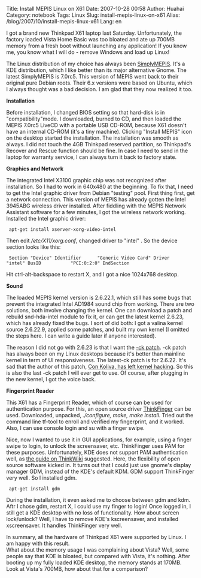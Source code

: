 Title: Install MEPIS Linux on X61
Date: 2007-10-28 00:58
Author: Huahai
Category: notebook
Tags: Linux
Slug: install-mepis-linux-on-x61
Alias: /blog/2007/10/install-mepis-linux-x61
Lang: en

I got a brand new Thinkpad X61 laptop last Saturday. Unfortunately, the factory loaded Vista Home Basic was too bloated and ate up 700MB memory from a fresh boot without launching any application! If you know me, you know what I will do - remove Windows and load up Linux!

The Linux distribution of my choice has always been [SimplyMEPIS](/www.mepis.org). It's a KDE distribution, which I like better than its major alternative Gnome. The latest SimplyMEPIS is 7.0rc5. This version of MEPIS went back to their original pure Debian roots. Their 6.x versions were based on Ubuntu, which I always thought was a bad decision. I am glad that they now realized it too.

**Installation**

Before installation, I changed BIOS setting so that hard-disk is in "compatibility"mode. I downloaded, burned to CD, and then loaded the MEPIS 7.0rc5 LiveCD with a portable USB CD-ROM, because X61 doesn't have an internal CD-ROM (it's a tiny machine). Clicking "Install MEPIS" icon on the desktop started the installation. The installation was smooth as always. I did not touch the 4GB Thinkpad reserved partition, so Thinkpad's Recover and Rescue function should be fine. In case I need to send in the laptop for warranty service, I can always turn it back to factory state.

**Graphics and Network**

The integrated Intel X3100 graphic chip was not recognized after installation. So I had to work in 640x480 at the beginning. To fix that, I need to get the Intel graphic driver from Debian "testing" pool. First thing first, get a network connection. This version of MEPIS has already gotten the Intel 3945ABG wireless driver installed. After fiddling with the MEPIS Network Assistant software for a few minutes, I got the wireless network working. Installed the Intel graphic driver:

` apt-get install xserver-xorg-video-intel`

Then edit */etc/X11/xorg.conf*, changed driver to "intel" . So the device section looks like this:

` Section "Device" Identifier      "Generic Video Card" Driver          "intel" BusID           "PCI:0:2:0" EndSection`

Hit ctrl-alt-backspace to restart X, and I got a nice 1024x768 desktop.

**Sound**

The loaded MEPIS kernel version is 2.6.22.1, which still has some bugs that prevent the integrated Intel AD1984 sound chip from working. There are two solutions, both involve changing the kernel. One can download a patch and rebuild snd-hda-intel module to fix it, or can get the latest kernel 2.6.23, which has already fixed the bugs. I sort of did both: I got a valina kernel source 2.6.22.9, applied some patches, and built my own kernel (I omitted the steps here. I can write a guide later if anyone interested).

The reason I did not go with 2.6.23 is that I want the [-ck patch](http://members.optusnet.com.au/ckolivas/kernel/). -ck patch has always been on my Linux desktops because it's better than mainline kernel in term of UI responsiveness. The latest-ck patch is for 2.6.22. It's sad that the author of this patch, [Con Koliva, has left kernel hacking](http://apcmag.com/6735/interview_con_kolivas). So this is also the last -ck patch I will ever get to use. Of course, after plugging in the new kernel, I got the voice back.

**Fingerprint Reader**

This X61 has a Fingerprint Reader, which of course can be used for authentication purpose. For this, an open source driver [ThinkFinger](http://thinkfinger.sourceforge.net/) can be used. Downloaded, unpacked, *./configure, make, make install*. Tried out the command line tf-tool to enroll and verified my fingerprint, and it worked. Also, I can use console login and su with a finger swipe.

Nice, now I wanted to use it in GUI applications, for example, using a finger swipe to login, to unlock the screensaver, etc. ThinkFinger uses PAM for these purposes. Unfortunately, KDE does not support PAM authentication well, as [the guide on ThinkWiki](http://www.thinkwiki.org/wiki/How_to_enable_the_fingerprint_reader_with_ThinkFinger) suggested. Here, the flexibility of open source software kicked in. It turns out that I could just use gnome's display manager GDM, instead of the KDE's default KDM. GDM support ThinkFinger very well. So I installed gdm.

` apt-get install gdm`

During the installation, it even asked me to choose between gdm and kdm. Aftr I chose gdm, restart X, I could use my finger to login! Once logged in, I still get a KDE desktop with no loss of functionality. How about screen lock/unlock? Well, I have to remove KDE's kscreensaver, and installed xscreensaver. It handles ThinkFinger very well.

In summary, all the hardware of Thinkpad X61 were supported by Linux. I am happy with this result.  
What about the memory usage I was complaining about Vista? Well, some people say that KDE is bloated, but compared with Vista, it's nothing. After booting up my fully loaded KDE desktop, the memory stands at 170MB. Look at Vista's 700MB, how about that for a comparison?
